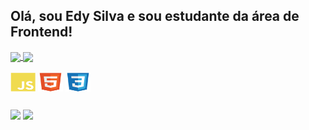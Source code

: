 ## Olá, sou Edy Silva e sou estudante  da área de Frontend!

<a href="https://github.com/edyysaint/github-readme-stats">
  <img height=200 align="center" src="https://github-readme-stats.vercel.app/api?username=edyysaint&theme=dracula" />
</a>
<a href="https://github.com/edyysaint/convoychat">
  <img height=200 align="center" src="https://github-readme-stats.vercel.app/api/top-langs?username=edyysaint&layout=compact&langs_count=8&card_width=320&theme=dracula" />
</a>


<div style="display: inline_block"><br>
  <img align="center" alt="Edy-Js" height="30" width="40" src="https://raw.githubusercontent.com/devicons/devicon/master/icons/javascript/javascript-plain.svg">
  <img align="center" alt="Edy-HTML" height="30" width="40" src="https://raw.githubusercontent.com/devicons/devicon/master/icons/html5/html5-original.svg">
  <img align="center" alt="Edy-CSS" height="30" width="40" src="https://raw.githubusercontent.com/devicons/devicon/master/icons/css3/css3-original.svg">
</div>
  
  ##
 
<div> 
  <a href="https://www.instagram.com/edyysaint/" target="_blank"><img src="https://img.shields.io/badge/-Instagram-%23E4405F?style=for-the-badge&logo=instagram&logoColor=white" target="_blank"></a>
  <a href = "mailto:edyvandersondasilvabarbosa57@gmail.com"><img src="https://img.shields.io/badge/-Gmail-%23333?style=for-the-badge&logo=gmail&logoColor=white" target="_blank"></a>
</div>
